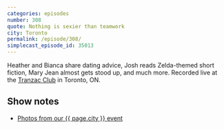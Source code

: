 ```yaml
---
categories: episodes
number: 308
quote: Nothing is sexier than teamwork
city: Toronto
permalink: /episode/308/
simplecast_episode_id: 35013
---
```


Heather and Bianca share dating advice, Josh reads Zelda-themed short fiction, Mary Jean almost gets stood up, and much more. Recorded live at the [Tranzac Club](http://www.tranzac.org/) in Toronto, ON.

## Show notes
- [Photos from our {{ page.city }} event](https://www.facebook.com/media/set/?set=a.10153607419948600.1073741859.121054468599&type=3)
